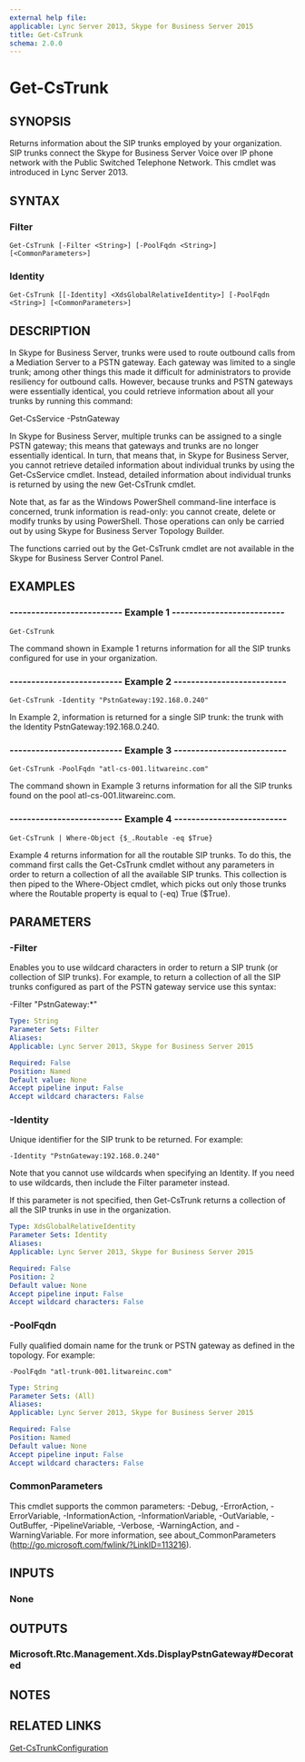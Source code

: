 ```yaml
---
external help file: 
applicable: Lync Server 2013, Skype for Business Server 2015
title: Get-CsTrunk
schema: 2.0.0
---
```


# Get-CsTrunk

## SYNOPSIS
Returns information about the SIP trunks employed by your organization.
SIP trunks connect the Skype for Business Server Voice over IP phone network with the Public Switched Telephone Network.
This cmdlet was introduced in Lync Server 2013.


## SYNTAX

### Filter
```
Get-CsTrunk [-Filter <String>] [-PoolFqdn <String>] [<CommonParameters>]
```

### Identity
```
Get-CsTrunk [[-Identity] <XdsGlobalRelativeIdentity>] [-PoolFqdn <String>] [<CommonParameters>]
```

## DESCRIPTION
In Skype for Business Server, trunks were used to route outbound calls from a Mediation Server to a PSTN gateway.
Each gateway was limited to a single trunk; among other things this made it difficult for administrators to provide resiliency for outbound calls.
However, because trunks and PSTN gateways were essentially identical, you could retrieve information about all your trunks by running this command:

Get-CsService -PstnGateway

In Skype for Business Server, multiple trunks can be assigned to a single PSTN gateway; this means that gateways and trunks are no longer essentially identical.
In turn, that means that, in Skype for Business Server, you cannot retrieve detailed information about individual trunks by using the Get-CsService cmdlet.
Instead, detailed information about individual trunks is returned by using the new Get-CsTrunk cmdlet.

Note that, as far as the Windows PowerShell command-line interface is concerned, trunk information is read-only: you cannot create, delete or modify trunks by using PowerShell.
Those operations can only be carried out by using Skype for Business Server Topology Builder.

The functions carried out by the Get-CsTrunk cmdlet are not available in the Skype for Business Server Control Panel.


## EXAMPLES

### -------------------------- Example 1 --------------------------
```
Get-CsTrunk
```

The command shown in Example 1 returns information for all the SIP trunks configured for use in your organization.

### -------------------------- Example 2 --------------------------
```
Get-CsTrunk -Identity "PstnGateway:192.168.0.240"
```

In Example 2, information is returned for a single SIP trunk: the trunk with the Identity PstnGateway:192.168.0.240.

### -------------------------- Example 3 --------------------------
```
Get-CsTrunk -PoolFqdn "atl-cs-001.litwareinc.com"
```

The command shown in Example 3 returns information for all the SIP trunks found on the pool atl-cs-001.litwareinc.com.

### -------------------------- Example 4 --------------------------
```
Get-CsTrunk | Where-Object {$_.Routable -eq $True}
```

Example 4 returns information for all the routable SIP trunks.
To do this, the command first calls the Get-CsTrunk cmdlet without any parameters in order to return a collection of all the available SIP trunks.
This collection is then piped to the Where-Object cmdlet, which picks out only those trunks where the Routable property is equal to (-eq) True ($True).


## PARAMETERS

### -Filter
Enables you to use wildcard characters in order to return a SIP trunk (or collection of SIP trunks).
For example, to return a collection of all the SIP trunks configured as part of the PSTN gateway service use this syntax:

-Filter "PstnGateway:*"

```yaml
Type: String
Parameter Sets: Filter
Aliases: 
Applicable: Lync Server 2013, Skype for Business Server 2015

Required: False
Position: Named
Default value: None
Accept pipeline input: False
Accept wildcard characters: False
```

### -Identity
Unique identifier for the SIP trunk to be returned.
For example:

`-Identity "PstnGateway:192.168.0.240"`

Note that you cannot use wildcards when specifying an Identity.
If you need to use wildcards, then include the Filter parameter instead.

If this parameter is not specified, then Get-CsTrunk returns a collection of all the SIP trunks in use in the organization.

```yaml
Type: XdsGlobalRelativeIdentity
Parameter Sets: Identity
Aliases: 
Applicable: Lync Server 2013, Skype for Business Server 2015

Required: False
Position: 2
Default value: None
Accept pipeline input: False
Accept wildcard characters: False
```

### -PoolFqdn
Fully qualified domain name for the trunk or PSTN gateway as defined in the topology.
For example:

`-PoolFqdn "atl-trunk-001.litwareinc.com"`

```yaml
Type: String
Parameter Sets: (All)
Aliases: 
Applicable: Lync Server 2013, Skype for Business Server 2015

Required: False
Position: Named
Default value: None
Accept pipeline input: False
Accept wildcard characters: False
```

### CommonParameters
This cmdlet supports the common parameters: -Debug, -ErrorAction, -ErrorVariable, -InformationAction, -InformationVariable, -OutVariable, -OutBuffer, -PipelineVariable, -Verbose, -WarningAction, and -WarningVariable. For more information, see about_CommonParameters (http://go.microsoft.com/fwlink/?LinkID=113216).


## INPUTS

### None


## OUTPUTS

### Microsoft.Rtc.Management.Xds.DisplayPstnGateway#Decorated


## NOTES


## RELATED LINKS

[Get-CsTrunkConfiguration](Get-CsTrunkConfiguration.md)
